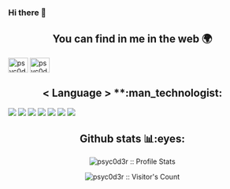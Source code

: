 ### Hi there 👋


<h2 align="center">You can find in me in the web 🌍</h2>

<a href="https://instagram.com/psyc0d3r" target="blank"><img align="center" src="https://cdn.jsdelivr.net/npm/simple-icons@3.0.1/icons/instagram.svg" alt="psyc0d3r" height="30" width="40" /></a>
<a href="https://fb.com/psyc0d3r" target="blank"><img align="center" src="https://cdn.jsdelivr.net/npm/simple-icons@3.0.1/icons/facebook.svg" alt="psyc0d3r" height="30" width="40" /></a>

<h2 align="center"> < Language > **:man_technologist:</h2>

<img src="http://img.shields.io/badge/-C-Sharp?style=flat&logo=C%20Sharp&logoColor=FFFFFF">
<img src="http://img.shields.io/badge/-Python?style=flat&logo=Python&logoColor=8B0000">
<img src="http://img.shields.io/badge/-Java-script?style=flat&logo=Java%20script&logoColor=FFFFFF">
<img src="http://img.shields.io/badge/-Php?style=flat&logo=Php&logoColor=FFFFFF">
<img src="http://img.shields.io/badge/-Shell?style=flat&logo=Shell&logoColor=FFFFFF">
<img src="http://img.shields.io/badge/-Bash?style=flat&logo=Bash&logoColor=FFFFFF">
<img src="http://img.shields.io/badge/-Linux?style=flat&logo=Linux&logoColor=FFFFFF">

<h2 align="center">Github stats 📊:eyes:</h2>

<p align="center"><img src="https://github-readme-stats.vercel.app/api?username=psyc0d3r&show_icons=true&theme=synthwave" alt="psyc0d3r :: Profile Stats" /></p><p align="center"><img src="https://profile-counter.glitch.me/{psyc0d3r}/count.svg" alt="psyc0d3r :: Visitor's Count" /></p>
